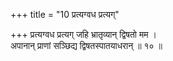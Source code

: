 +++
title = "10 प्रत्यग्वध प्रत्यग्"

+++
प्रत्यग्वध प्रत्यग् जहि भ्रातृव्यान् द्विषतो मम ।  
अपानान् प्राणां सञ्छिद्य द्विषतस्पातयाधरान् ॥ १० ॥